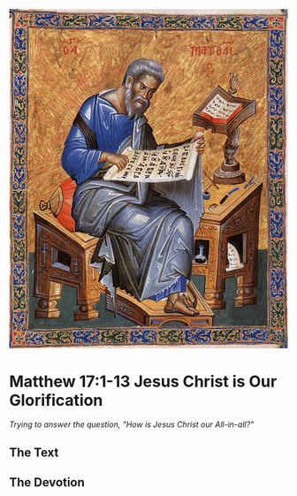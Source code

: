 <img class="intro-right" src="art-matthew.jpg">

# Matthew 17:1-13 Jesus Christ is Our Glorification

*Trying to answer the question, "How is Jesus Christ our All-in-all?"*

## The Text

## The Devotion